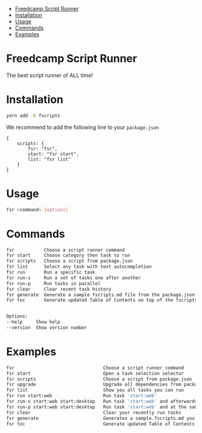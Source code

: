 - [Freedcamp Script Runner](#freedcamp-script-runner)
- [Installation](#installation)
- [Usage](#usage)
- [Commands](#commands)
- [Examples](#examples)
<!-- end toc -->

# Freedcamp Script Runner

The best script runner of ALL time!

# Installation

```bash
yarn add -D fscripts
```

We recommend to add the following line to your `package.json`

```json5
{
    scripts: {
        fsr: "fsr",
        start: "fsr start",
        list: "fsr list"
    }
}
```

# Usage

```bash
fsr <command> [options]
```

# Commands

```bash
fsr           Choose a script runner command
fsr start     Choose category then task to run
fsr scripts   Choose a script from package.json
fsr list      Select any task with text autocompletion
fsr run       Run a specific task
fsr run-s     Run a set of tasks one after another
fsr run-p     Run tasks in parallel
fsr clear     Clear recent task history
fsr generate  Generate a sample fscripts.md file from the package.json
fsr toc       Generate updated Table of Contents on top of the fscripts.md file


Options:
--help     Show help
--version  Show version number
```

# Examples

```bash
fsr                                 Choose a script runner command
fsr start                           Open a task selection selector
fsr scripts                         Choose a script from package.json
fsr upgrade                         Upgrade all dependencies from package.json, except ones inside the fscripts.ignore-upgrade
fsr list                            Show you all tasks you can run
fsr run start:web                   Run task 'start:web'
fsr run-s start:web start:desktop   Run task 'start:web' and afterwards 'start:desktop'
fsr run-p start:web start:desktop   Run task 'start:web' and at the same time 'start:desktop'
fsr clear                           Clear your recently run tasks
fsr generate                        Generates a sample.fscripts.md you can use as template for your fscripts file
fsr toc                             Generate updated Table of Contents on top of the fscripts.md file
```